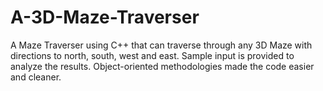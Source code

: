 # A-3D-Maze-Traverser
A Maze Traverser using C++ that can traverse through any 3D Maze with directions to north, south, west and east. Sample input is provided to analyze the results. Object-oriented methodologies made the code easier and cleaner.
